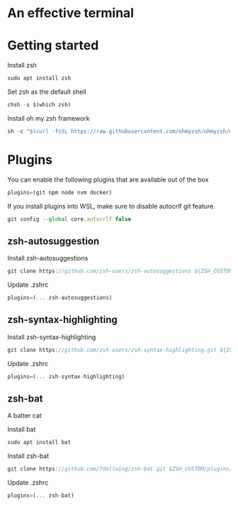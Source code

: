 # An effective terminal

# Getting started

Install zsh

```jsx
sudo apt install zsh
```

Set zsh as the default shell

```jsx
chsh -s $(which zsh)
```

Install oh my zsh framework

```jsx
sh -c "$(curl -fsSL https://raw.githubusercontent.com/ohmyzsh/ohmyzsh/master/tools/install.sh)"
```

# Plugins

You can enable the following plugins that are available out of the box

```jsx
plugins=(git npm node nvm docker)
```

If you install plugins into WSL, make sure to disable autocrlf git feature.

```jsx
git config --global core.autocrlf false
```

## zsh-autosuggestion

Install zsh-autosuggestions

```jsx
git clone https://github.com/zsh-users/zsh-autosuggestions ${ZSH_CUSTOM:-~/.oh-my-zsh/custom}/plugins/zsh-autosuggestions
```

Update .zshrc

```jsx
plugins=(... zsh-autosuggestions)
```

## zsh-syntax-highlighting

Install zsh-syntax-highlighting

```jsx
git clone https://github.com/zsh-users/zsh-syntax-highlighting.git ${ZSH_CUSTOM:-~/.oh-my-zsh/custom}/plugins/zsh-syntax-highlighting
```

Update .zshrc

```jsx
plugins=(... zsh-syntax-highlighting)
```

## zsh-bat

A batter cat

Install bat

```jsx
sudo apt install bat
```

Install zsh-bat

```jsx
git clone https://github.com/fdellwing/zsh-bat.git $ZSH_CUSTOM/plugins/zsh-bat
```

Update .zshrc

```jsx
plugins=(... zsh-bat)
```

